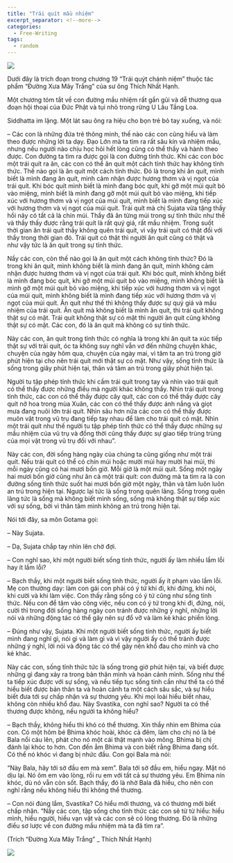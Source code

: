 ```yaml
---
title: "Trái quít mầu nhiệm"
excerpt_separator: <!--more-->
categories:
  - Free-Writing
tags:
  - random
---
```


![](assets/images/2020/05/2020-05-01-trai-quit-mau-nhiem.webp)

Dưới đây là trích đoạn trong chương 19 “Trái quýt chánh niệm” thuộc tác phẩm “Đường Xưa Mây Trắng” của sư ông Thích Nhất Hạnh.

Một chương tóm tắt về con đường mầu nhiệm rất gần gũi và dễ thương qua đoạn hội thoại của Đức Phật và tụi nhỏ trong rừng U Lâu Tầng Loa.

Siddhatta im lặng. Một lát sau ông ra hiệu cho bọn trẻ bỏ tay xuống, và nói:

– Các con là những đứa trẻ thông minh, thế nào các con cũng hiểu và làm theo được những lời ta dạy. Đạo Lớn mà ta tìm ra rất sâu kín và nhiệm mầu, nhưng nếu người nào chịu học hỏi hết lòng cũng có thể thấy và hành theo được. Con đường ta tìm ra được gọi là con đường tỉnh thức. Khi các con bóc một trái quít ra ăn, các con có thể ăn quít một cách tỉnh thức hay không tỉnh thức. Thế nào gọi là ăn quít một cách tỉnh thức. Đó là trong khi ăn quít, mình biết là mình đang ăn quít, mình cảm nhận được hương thơm và vị ngọt của trái quít. Khi bóc quít mình biết là mình đang bóc quít, khi gỡ một múi quít bỏ vào miệng, mình biết là mình đang gỡ một múi quít bỏ vào miệng, khi tiếp xúc với hương thơm và vị ngọt của múi quít, mình biết là mình đang tiếp xúc với hương thơm và vị ngọt của múi quít. Trái quít mà chị Sujata vừa tặng thầy hồi nãy có tất cả là chín múi. Thầy đã ăn từng múi trong sự tỉnh thức như thế và thầy thấy được rằng trái quít là rất quý giá, rất mầu nhiệm. Trong suốt thời gian ăn trái quít thầy không quên trái quít, vì vậy trái quít có thật đối với thầy trong thời gian đó. Trái quít có thật thì người ăn quít cũng có thật và như vậy tức là ăn quít trong sự tỉnh thức.

Nầy các con, còn thế nào gọi là ăn quít một cách không tỉnh thức? Đó là trong khi ăn quít, mình không biết là mình đang ăn quít, mình không cảm nhận được hương thơm và vị ngọt của trái quít. Khi bóc quít, mình không biết là mình đang bóc quít, khi gỡ một múi quít bỏ vào miệng, mình không biết là mình gỡ một múi quít bỏ vào miệng, khi tiếp xúc với hương thơm và vị ngọt của múi quít, mình không biết là mình đang tiếp xúc với hương thơm và vị ngọt của múi quít. Ăn quít như thế thì không thấy được sự quý giá và mầu nhiệm của trái quít. Ăn quít mà không biết là mình ăn quít, thì trái quít không thật sự có mặt. Trái quít không thật sự có mặt thì người ăn quít cũng không thật sự có mặt. Các con, đó là ăn quít mà không có sự tỉnh thức.

Này các con, ăn quít trong tỉnh thức có nghĩa là trong khi ăn quít ta xúc tiếp thật sự với trái quít, óc ta không suy nghĩ vẫn vơ đến những chuyện khác, chuyện của ngày hôm qua, chuyện của ngày mai, vì tâm ta an trú trong giờ phút hiện tại cho nên trái quít mới thật sự có mặt. Như vậy, sống tỉnh thức là sống trong giây phút hiện tại, thân và tâm an trú trong giây phút hiện tại.

Người tu tập phép tỉnh thức khi cầm trái quít trong tay và nhìn vào trái quít có thể thấy được những điều mà người khác không thấy. Nhìn trái quít trong tỉnh thức, các con có thể thấy được cây quít, các con có thể thấy được cây quít nở hoa trong mùa Xuân, các con có thể thấy được ánh nắng và giọt mưa đang nuôi lớn trái quít. Nhìn sâu hơn nữa các con có thể thấy được muôn vật trong vũ trụ đang tiếp tay nhau để làm cho trái quít có mặt. Nhìn một trái quít như thế người tu tập phép tỉnh thức có thể thấy được những sự mầu nhiệm của vũ trụ và đồng thời cũng thấy được sự giao tiếp trùng trùng của mọi vật trong vũ trụ đối với nhau”.

Này các con, đời sống hàng ngày của chúng ta cũng giống như một trái quít. Nếu trái quít có thể có chín múi hoặc mười múi hay mười hai múi, thì mỗi ngày cũng có hai mươi bốn giờ. Mỗi giờ là một múi quít. Sống một ngày hai mươi bốn giờ cũng như ăn cả một trái quít: con đường mà ta tìm ra là con đường sống tỉnh thức suốt hai mươi bốn giờ một ngày, thân và tâm luôn luôn an trú trong hiện tại. Ngược lại tức là sống trong quên lãng. Sống trong quên lãng tức là sống mà không biết mình sống, sống mà không thật sự tiếp xúc với sự sống, bởi vì thân tâm mình không an trú trong hiện tại.

Nói tới đây, sa môn Gotama gọi:

– Này Sujata.

– Dạ, Sujata chắp tay nhìn lên chờ đợi.

– Con nghĩ sao, khi một người biết sống tỉnh thức, người ấy làm nhiều lầm lỗi hay ít lầm lỗi?

– Bạch thầy, khi một người biết sống tỉnh thức, người ấy ít phạm vào lầm lỗi. Mẹ con thường dạy: làm con gái con phải có ý tứ khi đi, khi đứng, khi nói, khi cười và khi làm việc. Con thấy rằng sống có ý tứ cũng như sống tỉnh thức. Nếu con để tâm vào công việc, nếu con có ý tứ trong khi đi, đứng, nói, cười thì trong đời sống hàng ngày con tránh được những ý nghĩ, những lời nói và những động tác có thể gây nên sự đổ vỡ và làm kẻ khác phiền lòng.

– Đúng như vậy, Sujata. Khi một người biết sống tỉnh thức, người ấy biết mình đang nghĩ gì, nói gì và làm gì và vì vậy người ấy có thể tránh được những ý nghĩ, lời nói và động tác có thể gây nên khổ đau cho mình và cho kẻ khác.

Này các con, sống tỉnh thức tức là sống trong giờ phút hiện tại, và biết được những gì đang xảy ra trong bản thân mình và hoàn cảnh mình. Sống như thế ta tiếp xúc được với sự sống, và nếu tiếp tục sống tinh cần như thế ta có thể hiểu biết được bản thân ta và hoàn cảnh ta một cách sâu sắc, và sự hiểu biết đưa tới sự chấp nhận và sự thương yêu. Khi mọi loài hiểu biết nhau, không còn nhiều khổ đau. Này Svastika, con nghĩ sao? Người ta có thể thương được không, nếu người ta không hiểu?

– Bạch thầy, không hiểu thì khó có thể thương. Xin thầy nhìn em Bhima của con. Có một hôm bé Bhima khóc hoài, khóc cả đêm, làm cho chị nó là bé Bala nổi cáu lên, phát cho nó một cái thật mạnh vào mông. Bhima bị chị đánh lại khóc to hơn. Con đến ẳm Bhima và con biết rằng Bhima đang sốt. Có thể nó khóc vì đang bị nhức đầu. Con gọi Bala mà nói:

“Này Bala, hãy tới sờ đầu em mà xem”. Bala tới sờ đầu em, hiểu ngay. Mặt nó dịu lại. Nó ôm em vào lòng, rồi ru em với tất cả sự thương yêu. Em Bhima nín khóc, dù nó vẫn còn sốt. Bạch thầy, đó là nhờ Bala đã hiểu, cho nên con nghĩ rằng nếu không hiểu thì không thể thương.

– Con nói đúng lắm, Svastika? Có hiểu mới thương, và có thương mới biết chấp nhận. “Nầy các con, tập sống cho tỉnh thức các con sẽ từ từ hiểu: hiểu mình, hiểu người, hiểu vạn vật và các con sẽ có lòng thương. Đó là những điều sơ lược về con đường mầu nhiệm mà ta đã tìm ra”.

(Trích “Đường Xưa Mây Trắng” _ Thích Nhất Hạnh)

![](https://youtu.be/UMpP0LJYfAU)
